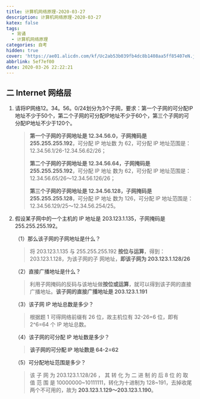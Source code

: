 ```yaml
---
title: 计算机网络原理-2020-03-27
description: 计算机网络原理-2020-03-27
katex: false
tags:
  - 背诵
  - 计算机网络原理
categories: 自考
hidden: true
cover: 'https://ae01.alicdn.com/kf/Uc2ab53b039fb4dc8b1408aa5ff85407eN.jpg'
abbrlink: 5ef7ef00
date: 2020-03-26 22:22:21
---
```


## 二 Internet 网络层

1. 请将IP网络12。34。56。0/24划分为3个子网，要求：第一个子网的可分配IP地址不少于50个，第二个子网的可分配IP地址不少于60个，第三个子网的可分配IP地址不少于120个。

   > **第一个子网的子网地址是 12.34.56.0，子网掩码是 255.255.255.192**，可分配 IP 地址数 为 62，可分配 IP 地址范围是：12.34.56.1/26-12.34.56.62/26；
   >
   > **第二个子网的子网地址是 12.34.56.64，子网掩码是 255.255.255.192**，可分配 IP 地址 数为 62，可分配 IP 地址范围是：12.34.56.65/26〜12.34.56.126/26；
   >
   > **第三个子网的子网地址是 12.34.56.128，子网掩码是 255.255.255.128**，可分配 IP 地址 数为 126，可分配 IP 地址范围是：12.34.56.129/25〜12.34.56.254/25。

2. 假设某子网中的一个主机的 IP 地址是 203.123.1.135，子网掩码是 255.255.255.192。

   （1）那么该子网的子网地址是什么？

   > 将 203.123.1.135 与 255.255.255.192 **按位与运算**，得到：203.123.1.128，为该子网的子 网地址，**即该子网为 203.123.1.128/26**

   （2）直接广播地址是什么？

   > 利用子网掩码的反码与该地址做**按位或运算**，就可以得到该子网的直接广播地址。**该子网的直接广播地址是 203.123.1.191**

   （3）该子网 IP 地址总数是多少？

   > 根据题 1 可得网络前缀有 26 位，故主机位有 32-26=6 位，即有 2^6=64 个 IP 地址总数。

   （4）该子网的可分配 IP 地址数是多少？

   > **该子网的可分配 IP 地址数是 64-2=62**

   （5）可分配地址范围是多少？

   > 该 子 网 为 203.123.1.128/26 ， 其 转 化 为 二 进 制 的 后 8 位 的 取 值 范 围 是 10000000~10111111，转化为十进制为 128~191，去掉收尾两个不可用的，故为 **203.123.1.129〜203.123.1.190**。

